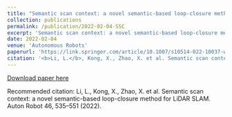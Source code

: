 ```yaml
---
title: "Semantic scan context: a novel semantic-based loop-closure method for LiDAR SLAM"
collection: publications
permalink: /publication/2022-02-04-SSC
excerpt: 'Semantic scan context: a novel semantic-based loop-closure method for LiDAR SLAM.'
date: 2022-02-04
venue: 'Autonomous Robots'
paperurl: 'https://link.springer.com/article/10.1007/s10514-022-10037-w'
citation: '<b>Li, L.</b>, Kong, X., Zhao, X. et al. Semantic scan context: a novel semantic-based loop-closure method for LiDAR SLAM. Auton Robot 46, 535–551 (2022).'
---
```

<!-- Semantic scan context: a novel semantic-based loop-closure method for LiDAR SLAM. -->

[Download paper here](https://github.com/lilin-hitcrt/SSC)

Recommended citation: Li, L., Kong, X., Zhao, X. et al. Semantic scan context: a novel semantic-based loop-closure method for LiDAR SLAM. Auton Robot 46, 535–551 (2022).